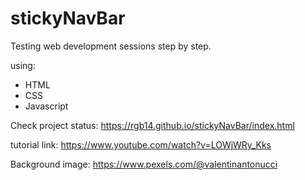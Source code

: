 # stickyNavBar

Testing web development sessions step by step.

using:
+ HTML
+ CSS
+ Javascript

Check project status: <https://rgb14.github.io/stickyNavBar/index.html>

tutorial link: <https://www.youtube.com/watch?v=LOWjWRy_Kks>

Background image: <https://www.pexels.com/@valentinantonucci>
